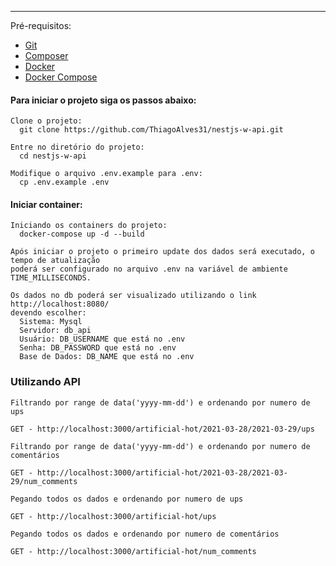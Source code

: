 ----
Pré-requisitos:
- [Git](https://git-scm.com/ "Git")
- [Composer](https://getcomposer.org/ "Composer")
- [Docker](https://docs.docker.com/get-started/ "Docker")
- [Docker Compose](https://docs.docker.com/compose/install/ "Docker Compose")

#### Para iniciar o projeto siga os passos abaixo:
```
Clone o projeto:
  git clone https://github.com/ThiagoAlves31/nestjs-w-api.git

Entre no diretório do projeto:
  cd nestjs-w-api
  
Modifique o arquivo .env.example para .env:
  cp .env.example .env
```
#### Iniciar container:

```
Iniciando os containers do projeto:
  docker-compose up -d --build

Após iniciar o projeto o primeiro update dos dados será executado, o tempo de atualização 
poderá ser configurado no arquivo .env na variável de ambiente TIME_MILLISECONDS.

Os dados no db poderá ser visualizado utilizando o link http://localhost:8080/
devendo escolher:
  Sistema: Mysql
  Servidor: db_api
  Usuário: DB_USERNAME que está no .env
  Senha: DB_PASSWORD que está no .env
  Base de Dados: DB_NAME que está no .env
```
### Utilizando API
```
Filtrando por range de data('yyyy-mm-dd') e ordenando por numero de ups

GET - http://localhost:3000/artificial-hot/2021-03-28/2021-03-29/ups
  
Filtrando por range de data('yyyy-mm-dd') e ordenando por numero de comentários

GET - http://localhost:3000/artificial-hot/2021-03-28/2021-03-29/num_comments 

Pegando todos os dados e ordenando por numero de ups

GET - http://localhost:3000/artificial-hot/ups
  
Pegando todos os dados e ordenando por numero de comentários

GET - http://localhost:3000/artificial-hot/num_comments
```
